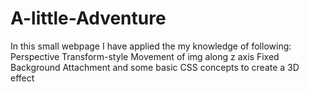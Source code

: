 # A-little-Adventure
In this small webpage I have applied the my knowledge of following:
Perspective
Transform-style
Movement of img along z axis
Fixed Background Attachment
and some basic CSS concepts
to create a 3D effect
